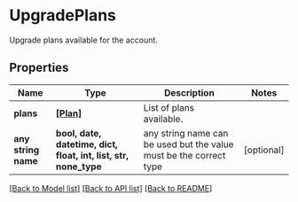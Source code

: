 # UpgradePlans

Upgrade plans available for the account.

## Properties
Name | Type | Description | Notes
------------ | ------------- | ------------- | -------------
**plans** | [**[Plan]**](Plan.md) | List of plans available. | 
**any string name** | **bool, date, datetime, dict, float, int, list, str, none_type** | any string name can be used but the value must be the correct type | [optional]

[[Back to Model list]](../README.md#documentation-for-models) [[Back to API list]](../README.md#documentation-for-api-endpoints) [[Back to README]](../README.md)


